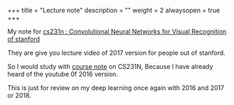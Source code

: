 +++
title = "Lecture note"
description = ""
weight = 2 
alwaysopen = true
+++

My note for [cs231n : Convolutional Neural Networks for Visual Recognition of stanford](http://cs231n.stanford.edu/)

They are give you lecture video of 2017 version for people out of stanford. 

So I would study with [course note](http://cs231n.github.io/) on CS231N, Because I have already heard of the youtube 0f 2016 version. 

This is just for review on my deep learning once again with 2016 and 2017 or 2018.

